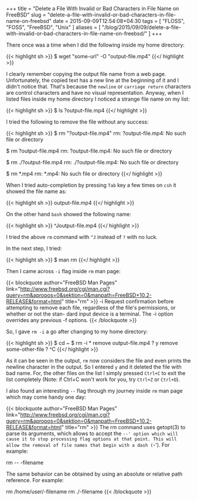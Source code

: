 +++
title = "Delete a File With Invalid or Bad Characters in File Name on FreeBSD"
slug = "delete-a-file-with-invalid-or-bad-characters-in-file-name-on-freebsd"
date = 2015-09-09T12:54:08+04:30
tags = [ "FLOSS", "FOSS", "FreeBSD", "Unix" ]
aliases = [ "/blog/2015/09/09/delete-a-file-with-invalid-or-bad-characters-in-file-name-on-freebsd/" ]
+++

There once was a time when I did the following inside my home directory:

{{< highlight sh >}}
$ wget "some-url" -O "output-file.mp4"
{{</ highlight >}}

I clearly remember copying the output file name from a web page. Unfortunately, the copied text has a new line at the beginning of it and I didn't notice that. That's because the <code>newline</code> or <code>carriage return</code> characters are control characters and have no visual representation. Anyway, when I listed files inside my home directory I noticed a strange file name on my list:

{{< highlight sh >}}
$ ls
?output-file.mp4
{{</ highlight >}}

<!--more-->

I tried the following to remove the file without any success:

{{< highlight sh >}}
$ rm "?output-file.mp4"
rm: ?output-file.mp4: No such file or directory

$ rm \?output-file.mp4
rm: ?output-file.mp4: No such file or directory

$ rm ./?output-file.mp4
rm: ./?output-file.mp4: No such file or directory

$ rm *.mp4
rm: *.mp4: No such file or directory
{{</ highlight >}}

When I tried auto-completion by pressing <code>Tab</code> key a few times on <code>csh</code> it showed the file name as:

{{< highlight sh >}}
output-file.mp4
{{</ highlight >}}

On the other hand <code>bash</code> showed the following name:

{{< highlight sh >}}
    ^Joutput-file.mp4
{{</ highlight >}}

I tried the above <code>rm</code> command with <code>^J</code> instead of <code>?</code> with no luck.

In the next step, I tried:

{{< highlight sh >}}
$ man rm
{{</ highlight >}}

Then I came across <code>-i</code> flag inside <code>rm</code> man page:

{{< blockquote author="FreeBSD Man Pages" link="http://www.freebsd.org/cgi/man.cgi?query=rm&apropos=0&sektion=0&manpath=FreeBSD+10.2-RELEASE&format=html" title="rm" >}}
-i      Request confirmation before attempting to remove each file,
        regardless of the file's permissions, or whether or not the stan-
        dard input device is a terminal. The -i option overrides any
        previous -f options.
{{< /blockquote >}}

So, I gave <code>rm -i</code> a go after changing to my home directory:

{{< highlight sh >}}
$ cd ~
$ rm -i *
remove
output-file.mp4 ? y
remove some-other-file ? ^C
{{</ highlight >}}

As it can be seen in the output, <code>rm</code> now considers the file and even prints the newline character in the output. So I entered <code>y</code> and it deleted the file with bad name. For, the other files on the list I simply pressed <code>Ctrl+C</code> to exit the list completely (Note: if Ctrl+C won't work for you, try <code>Ctrl+Z</code> or <code>Ctrl+D</code>).

I also found an interesting <code>--</code> flag through my journey inside <code>rm</code> man page which may come handy one day:

{{< blockquote author="FreeBSD Man Pages" link="http://www.freebsd.org/cgi/man.cgi?query=rm&apropos=0&sektion=0&manpath=FreeBSD+10.2-RELEASE&format=html" title="rm" >}}
The rm command uses getopt(3) to parse its arguments, which allows to
accept the `--' option which will cause it to stop processing flag
options at that point. This will allow the removal of file names that
begin with a dash (`-'). For example:

rm -- -filename

The same behavior can be obtained by using an absolute or relative path
reference. For example:

rm /home/user/-filename
rm ./-filename
{{< /blockquote >}}
